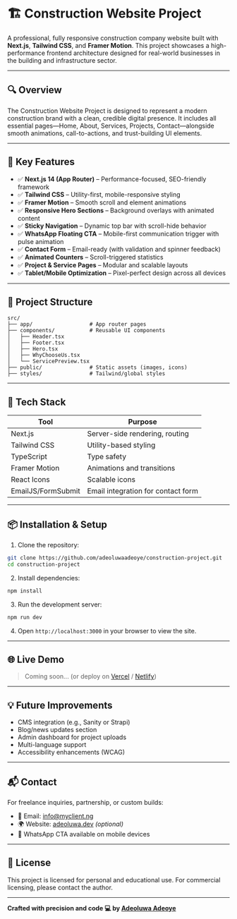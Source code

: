 # 🏗️ Construction Website Project

A professional, fully responsive construction company website built with **Next.js**, **Tailwind CSS**, and **Framer Motion**. This project showcases a high-performance frontend architecture designed for real-world businesses in the building and infrastructure sector.

---

## 🔍 Overview

The Construction Website Project is designed to represent a modern construction brand with a clean, credible digital presence. It includes all essential pages—Home, About, Services, Projects, Contact—alongside smooth animations, call-to-actions, and trust-building UI elements.

---

## 🚀 Key Features

- ✅ **Next.js 14 (App Router)** – Performance-focused, SEO-friendly framework
- ✅ **Tailwind CSS** – Utility-first, mobile-responsive styling
- ✅ **Framer Motion** – Smooth scroll and element animations
- ✅ **Responsive Hero Sections** – Background overlays with animated content
- ✅ **Sticky Navigation** – Dynamic top bar with scroll-hide behavior
- ✅ **WhatsApp Floating CTA** – Mobile-first communication trigger with pulse animation
- ✅ **Contact Form** – Email-ready (with validation and spinner feedback)
- ✅ **Animated Counters** – Scroll-triggered statistics
- ✅ **Project & Service Pages** – Modular and scalable layouts
- ✅ **Tablet/Mobile Optimization** – Pixel-perfect design across all devices

---

## 📁 Project Structure

```
src/
├── app/                  # App router pages
├── components/           # Reusable UI components
│   ├── Header.tsx
│   ├── Footer.tsx
│   ├── Hero.tsx
│   ├── WhyChooseUs.tsx
│   └── ServicePreview.tsx
├── public/               # Static assets (images, icons)
├── styles/               # Tailwind/global styles
```

---

## 🧰 Tech Stack

| Tool             | Purpose                               |
|------------------|----------------------------------------|
| Next.js          | Server-side rendering, routing         |
| Tailwind CSS     | Utility-based styling                  |
| TypeScript       | Type safety                            |
| Framer Motion    | Animations and transitions             |
| React Icons      | Scalable icons                         |
| EmailJS/FormSubmit| Email integration for contact form    |

---

## 📦 Installation & Setup

1. Clone the repository:

```bash
git clone https://github.com/adeoluwaadeoye/construction-project.git
cd construction-project
```

2. Install dependencies:

```bash
npm install
```

3. Run the development server:

```bash
npm run dev
```

4. Open `http://localhost:3000` in your browser to view the site.

---

## 🌐 Live Demo

> Coming soon... (or deploy on [Vercel](https://vercel.com/) / [Netlify](https://netlify.com/))

---

## 💡 Future Improvements

- CMS integration (e.g., Sanity or Strapi)
- Blog/news updates section
- Admin dashboard for project uploads
- Multi-language support
- Accessibility enhancements (WCAG)

---

## 📬 Contact

For freelance inquiries, partnership, or custom builds:

- 📧 Email: [info@myclient.ng](mailto:info@myclient.ng)
- 🌍 Website: [adeoluwa.dev](https://adeoluwa.dev) *(optional)*
- 📱 WhatsApp CTA available on mobile devices

---

## 📄 License

This project is licensed for personal and educational use. For commercial licensing, please contact the author.

---

**Crafted with precision and code 💻 by [Adeoluwa Adeoye](https://github.com/adeoluwaadeoye)**
